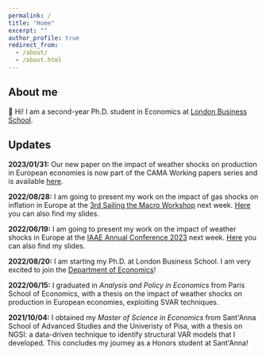 ```yaml
---
permalink: /
title: "Home"
excerpt: ""
author_profile: true
redirect_from: 
  - /about/
  - /about.html
---
```



About me
------
<span class="wave">👋</span> Hi! I am a second-year Ph.D. student in Economics at [London Business School](https://www.london.edu/faculty-and-research/economics).


Updates
------

**2023/01/31:** Our new paper on the impact of weather shocks on production in European economies is now part of the CAMA Working papers series and is available [here](https://cama.crawford.anu.edu.au/sites/default/files/publication/cama_crawford_anu_edu_au/2024-01/07_2024_colombo_ferrara.pdf).

**2022/08/28:** I am going to present my work on the impact of gas shocks on inflation in Europe at the [3rd Sailing the Macro Workshop](https://www.sailingthemacro.com/) next week. [Here](https://colombodaniele.github.io/files/slides_Gas_Price_Shocks_and_the_Inflation_Surge_in_Europe.pdf) you can also find my slides.

**2022/06/19:** I am going to present my work on the impact of weather shocks in Europe at the [IAAE Annual Conference 2023](https://www.bi.edu/about-bi/events/2023/june/iaae2023/) next week. [Here](https://colombodaniele.github.io/files/) you can also find my slides.

**2022/08/20:** I am starting my Ph.D. at London Business School. I am very excited to join the [Department of Economics](https://www.london.edu/faculty-and-research/economics)!

**2022/06/15:** I graduated in *Analysis and Policy in Economics* from Paris School of Economics, with a thesis on the impact of weather shocks on production in European economies, exploiting SVAR techniques.

**2021/10/04:** I obtained my *Master of Science in Economics* from Sant'Anna School of Advanced Studies and the Univeristy of Pisa, with a thesis on NGSI: a data-driven technique to identify structural VAR models that I developed. This concludes my journey as a Honors student at Sant'Anna!

